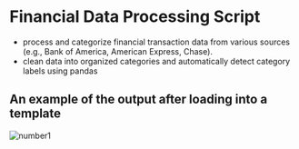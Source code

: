 # Financial Data Processing Script

- process and categorize financial transaction data from various sources (e.g., Bank of America, American Express, Chase).
- clean data into organized categories and automatically detect category labels using pandas

## An example of the output after loading into a template

![number1](https://github.com/user-attachments/assets/2a7e22b2-62da-40cd-aab9-b291585c0002)
